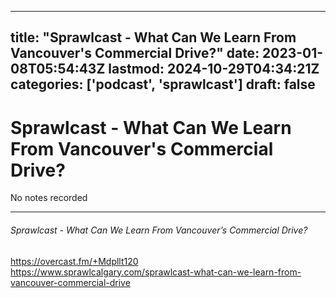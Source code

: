 
---
title: "Sprawlcast - What Can We Learn From Vancouver's Commercial Drive?"
date: 2023-01-08T05:54:43Z
lastmod: 2024-10-29T04:34:21Z
categories: ['podcast', 'sprawlcast']
draft: false
---


# Sprawlcast - What Can We Learn From Vancouver's Commercial Drive?

No notes recorded

- - -
###### Sprawlcast - What Can We Learn From Vancouver’s Commercial Drive?

https://overcast.fm/+Mdpllt120  
https://www.sprawlcalgary.com/sprawlcast-what-can-we-learn-from-vancouver-commercial-drive

<!-- #public #podcast #sprawlcast -->

<!-- {BearID:FFC37FCA-AF1A-4775-A067-7C49F6D830D8-28016-00002D97E46224F2} -->
